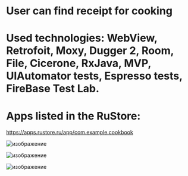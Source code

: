 # User can find receipt for cooking

# Used technologies: WebView, Retrofoit, Moxy, Dugger 2, Room, File, Cicerone, RxJava, MVP, UIAutomator tests, Espresso tests, FireBase Test Lab.

# Apps listed in the RuStore:
https://apps.rustore.ru/app/com.example.cookbook


![изображение](https://github.com/VasylDvorak/SecondCookBook/assets/106032465/4e74bcb5-f909-4842-9711-89e6c6af95a7)

![изображение](https://github.com/VasylDvorak/SecondCookBook/assets/106032465/84ffa38a-a08b-4826-baf5-e3f2d068acee)

![изображение](https://github.com/VasylDvorak/SecondCookBook/assets/106032465/0b14f5b5-4d4e-408f-ac5a-7c171aac6755)



